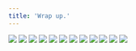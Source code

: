 ```yaml
---
title: 'Wrap up.'
---
```


![](pg204.jpg)
![](pg205.jpg)
![](pg206.jpg)
![](pg207.jpg)
![](pg208.jpg)
![](pg209.jpg)
![](pg210.jpg)
![](pg211.jpg)
![](pg212.jpg)
![](pg213.jpg)
![](pg214.jpg)
![](pg215.jpg)